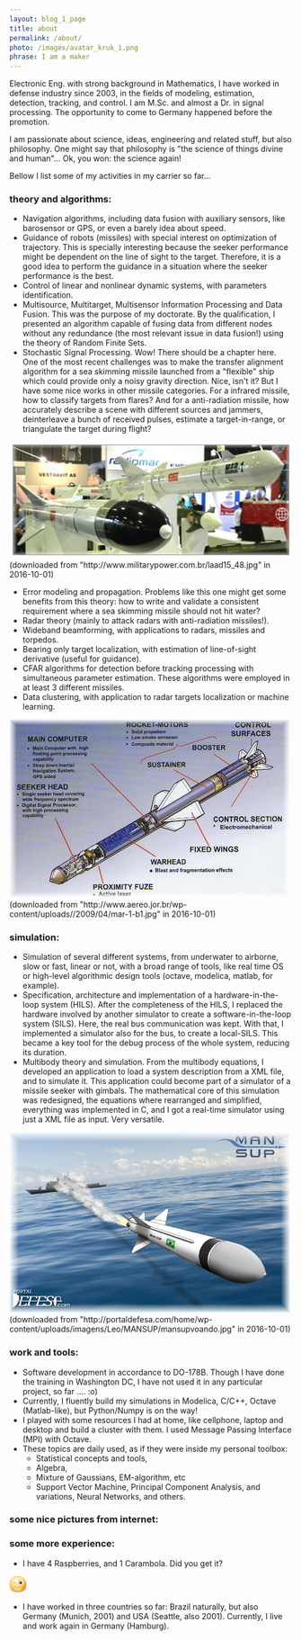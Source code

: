 ```yaml
---
layout: blog_1_page
title: about
permalink: /about/
photo: /images/avatar_kruk_1.png
phrase: I am a maker
---
```


Electronic Eng. with strong background in Mathematics, I have worked in defense
industry since 2003, in the fields of modeling, estimation, detection,
tracking, and control. I am M.Sc. and almost a Dr. in signal processing. The
opportunity to come to Germany happened before the promotion.

I am passionate about science, ideas, engineering and related stuff, but also
philosophy. One might say that philosophy is "the science of things divine and
human"... Ok, you won: the science again!

Bellow I list some of my activities in my carrier so far...

### theory and algorithms:

- Navigation algorithms, including data fusion with auxiliary sensors, like
barosensor or GPS, or even a barely idea about speed.
- Guidance of robots (missiles) with special interest on optimization of
trajectory. This is specially interesting because the seeker performance might
be dependent on the line of sight to the target. Therefore, it is a good idea
to perform the guidance in a situation where the seeker performance is the
best.
- Control of linear and nonlinear dynamic systems, with parameters
identification.
- Multisource, Multitarget, Multisensor Information Processing and Data Fusion.
This was the purpose of my doctorate. By the qualification, I presented an
algorithm capable of fusing data from different nodes without any redundance
(the most relevant issue in data fusion!) using the theory of Random Finite
Sets.
- Stochastic Signal Processing. Wow! There should be a chapter here. One of the
most recent challenges was to make the transfer alignment algorithm for a sea
skimming missile launched from a "flexible" ship which could provide only a
noisy gravity direction. Nice, isn't it?  But I have some nice works in other
missile categories. For a infrared missile, how to classify targets from
flares? And for a anti-radiation missile, how accurately describe a scene with
different sources and jammers, deinterleave a bunch of received pulses,
estimate a target-in-range, or triangulate the target during flight?

<div class="about-legend">
    <img src="/images/mansup.png"/>
    <br>
    (downloaded from "http://www.militarypower.com.br/laad15_48.jpg" in 2016-10-01)
</div>

- Error modeling and propagation. Problems like this one might get some
benefits from this theory: how to write and validate a consistent requirement
where a sea skimming missile should not hit water?
- Radar theory (mainly to attack radars with anti-radiation missiles!).
- Wideband beamforming, with applications to radars, missiles and torpedos.
- Bearing only target localization, with estimation of line-of-sight derivative
(useful for guidance).
- CFAR algorithms for detection before tracking processing with simultaneous
parameter estimation. These algorithms were employed in at least 3 different
missiles.
- Data clustering, with application to radar targets localization or machine
learning.

<div class="about-legend">
    <img src="/images/mar-1-b1.png"/>
    <br>
    (downloaded from "http://www.aereo.jor.br/wp-content/uploads//2009/04/mar-1-b1.jpg" in 2016-10-01)
</div>

### simulation:

- Simulation of several different systems, from underwater to airborne, slow or
fast, linear or not, with a broad range of tools, like real time OS or
high-level algorithmic design tools (octave, modelica, matlab, for example).
- Specification, architecture and implementation of a hardware-in-the-loop
system (HILS). After the completeness of the HILS, I replaced the hardware
involved by another simulator to create a software-in-the-loop system (SILS).
Here, the real bus communication was kept. With that, I implemented a simulator
also for the bus, to create a local-SILS. This became a key tool for the debug
process of the whole system, reducing its duration.
- Multibody theory and simulation. From the multibody equations, I developed an
application to load a system description from a XML file, and to simulate it.
This application could become part of a simulator of a missile seeker with
gimbals. The mathematical core of this simulation was redesigned, the equations
where rearranged and simplified, everything was implemented in C, and I got a
real-time simulator using just a XML file as input. Very versatile.

<div class="about-legend">
    <img src="/images/mansupvoando.png"/>
    <br>
    (downloaded from "http://portaldefesa.com/home/wp-content/uploads/imagens/Leo/MANSUP/mansupvoando.jpg" in 2016-10-01)
</div>


### work and tools:

- Software development in accordance to DO-178B. Though I have done the training in
Washington DC, I have not used it in any particular project, so far .... :o)
- Currently, I fluently build my simulations in Modelica, C/C++, Octave (Matlab-like),
but Python/Numpy is on the way!
- I played with some resources I had at home, like cellphone, laptop and desktop and
build a cluster with them. I used Message Passing Interface (MPI) with Octave.
- These topics are daily used, as if they were inside my personal toolbox:
  - Statistical concepts and tools,
  - Algebra,
  - Mixture of Gaussians, EM-algorithm, etc
  - Support Vector Machine, Principal Component Analysis, and variations, Neural Networks, and others.

### some nice pictures from internet:

### some more experience:

- I have 4 Raspberries, and 1 Carambola. Did you get it? 
<img src="/images/findicons.com-icontexto_emoticons_04.png" width="30px" />

- I have worked in three countries so far: Brazil naturally, but also Germany
(Munich, 2001) and USA (Seattle, also 2001). Currently, I live and work again
in Germany (Hamburg).

